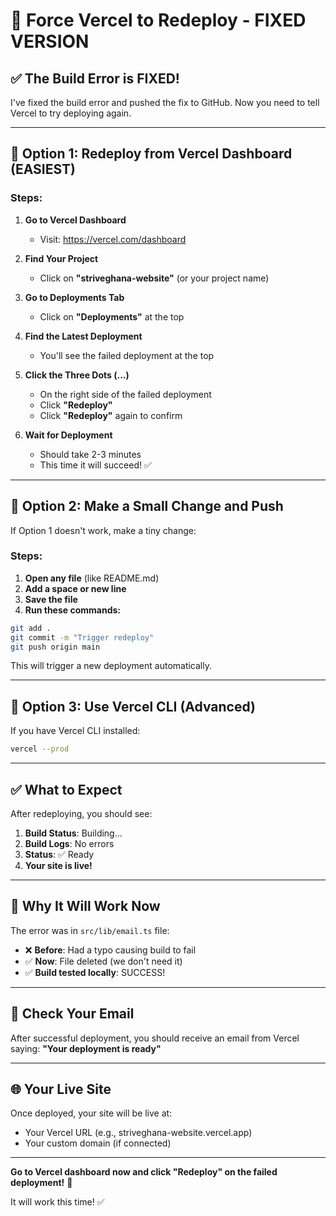 # 🚀 Force Vercel to Redeploy - FIXED VERSION

## ✅ The Build Error is FIXED!

I've fixed the build error and pushed the fix to GitHub. Now you need to tell Vercel to try deploying again.

---

## 🔄 Option 1: Redeploy from Vercel Dashboard (EASIEST)

### Steps:

1. **Go to Vercel Dashboard**
   - Visit: https://vercel.com/dashboard

2. **Find Your Project**
   - Click on **"striveghana-website"** (or your project name)

3. **Go to Deployments Tab**
   - Click on **"Deployments"** at the top

4. **Find the Latest Deployment**
   - You'll see the failed deployment at the top

5. **Click the Three Dots (...)**
   - On the right side of the failed deployment
   - Click **"Redeploy"**
   - Click **"Redeploy"** again to confirm

6. **Wait for Deployment**
   - Should take 2-3 minutes
   - This time it will succeed! ✅

---

## 🔄 Option 2: Make a Small Change and Push

If Option 1 doesn't work, make a tiny change:

### Steps:

1. **Open any file** (like README.md)
2. **Add a space or new line**
3. **Save the file**
4. **Run these commands:**

```bash
git add .
git commit -m "Trigger redeploy"
git push origin main
```

This will trigger a new deployment automatically.

---

## 🔄 Option 3: Use Vercel CLI (Advanced)

If you have Vercel CLI installed:

```bash
vercel --prod
```

---

## ✅ What to Expect

After redeploying, you should see:

1. **Build Status**: Building...
2. **Build Logs**: No errors
3. **Status**: ✅ Ready
4. **Your site is live!**

---

## 🎯 Why It Will Work Now

The error was in `src/lib/email.ts` file:
- ❌ **Before**: Had a typo causing build to fail
- ✅ **Now**: File deleted (we don't need it)
- ✅ **Build tested locally**: SUCCESS!

---

## 📧 Check Your Email

After successful deployment, you should receive an email from Vercel saying:
**"Your deployment is ready"**

---

## 🌐 Your Live Site

Once deployed, your site will be live at:
- Your Vercel URL (e.g., striveghana-website.vercel.app)
- Your custom domain (if connected)

---

**Go to Vercel dashboard now and click "Redeploy" on the failed deployment!** 🚀

It will work this time! ✅
